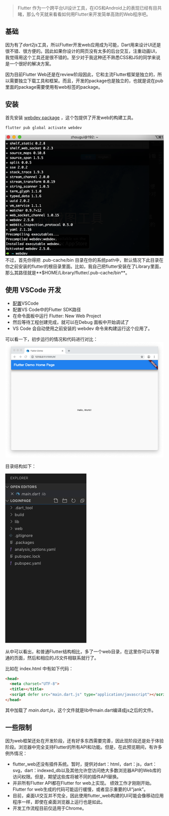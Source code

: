 > Flutter 作为一个跨平台UI设计工具，在iOS和Android上的表现已经有目共睹，那么今天就来看看如何用Flutter来开发简单高效的Web程序吧。

## 基础
因为有了*dart2js*工具，所以Flutter开发web应用成为可能，Dart用来设计UI还是很不错、很方便的。因此如果你设计的网页没有太多的后台交互，注重动画UI，我觉得用这个工具还是很不错的。至少对于我这种还不熟悉CSS和JS的同学来说是一个很好的解决方案。

因为目前Flutter Web还是在review阶段因此，它和主流Flutter框架是独立的，所以需要独立下载工具和框架。而且，开发的package也是独立的，也就是说在pub里面的package需要使用有web标签的package。

## 安装
首先安装 [webdev package](https://pub.dartlang.org/packages/webdev) ，这个包提供了开发web的构建工具。
```bash
flutter pub global activate webdev
```
![Install](/assets/images/flutterweb/install.png)
不过，首先你得把 .pub-cache/bin 目录在你的系统path中，默认情况下此目录在你之前安装的flutter的根目录里面。比如，我自己把flutter安装在了Library里面，那么其路径就是**$HOME/Library/flutter/.pub-cache/bin**。

## 使用 VSCode 开发
- [配置](https://flutter.dev/docs/get-started/editor?tab=vscode)VSCode
- 配置VS Code中的Flutter SDK路径
- 在命令面板中运行 Flutter: New Web Project
- 然后等待工程创建完成，就可以在Debug 面板中开始调试了
- VS Code 会自动使用之前安装的 webdev 命令来构建运行这个应用了。

可以看一下，初步运行的情况和代码进行对比：
![Install](/assets/images/flutterweb/helloworld.png)

目录结构如下：

![Install](/assets/images/flutterweb/prostr.png)

从中可以看出，和普通Flutter结构相比，多了一个web目录，在这里你可以写普通的页面，然后和相应的JS文件相联系就行了。

比如在 index.html 中有如下代码：
```html
<head>
  <meta charset="UTF-8">
  <title></title>
  <script defer src="main.dart.js" type="application/javascript"></script>
</head>
```
其中加载了 *main.dart.js*，这个文件就是lib中main.dart编译成js之后的文件。

## 一些限制
因为web框架还处在开发阶段，还有好多东西需要完善，因此现阶段还是处于体验阶段。浏览器中完全支持Flutter的所有API和功能。但是，在此预览期间，有许多例外情况：

- flutter_web还没有插件系统。暂时，提供对dart：html，dart：js，dart：svg，dart：indexed_db以及其他允许您访问绝大多数浏览器API的Web库的访问权限。但是，期望这些库将被不同的插件API替换。
- 并非所有Flutter API都在Flutter for web上实现。
绩效工作才刚刚开始。 Flutter for web生成的代码可能运行缓慢，或者显示重要的UI“jank”。
- 目前，桌面UI交互并不完全，因此使用flutter_web构建的UI可能会像移动应用程序一样，即使在桌面浏览器上运行也是如此。
- 开发工作流程目前仅适用于Chrome。